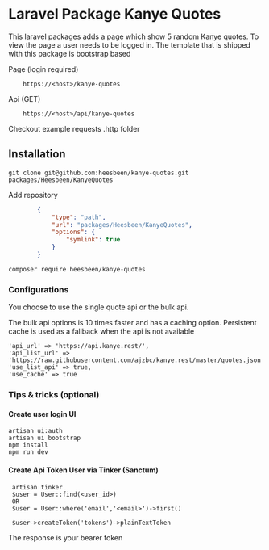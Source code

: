 # Laravel Package Kanye Quotes

This laravel packages adds a page which show 5 random Kanye quotes. 
To view the page a user needs to be logged in. 
The template that is shipped with this package is bootstrap based

Page (login required)
```
    https://<host>/kanye-quotes
```

Api (GET)
```
    https://<host>/api/kanye-quotes
```
Checkout example requests .http folder

## Installation

```
git clone git@github.com:heesbeen/kanye-quotes.git packages/Heesbeen/KanyeQuotes
```

Add repository
```json
        {
            "type": "path",
            "url": "packages/Heesbeen/KanyeQuotes",
            "options": {
                "symlink": true
            }
        }
```

```
composer require heesbeen/kanye-quotes
```

### Configurations

You choose to use the single quote api or the bulk api. 

The bulk api options is 10 times faster and has a caching option.
Persistent cache is used as a fallback when the api is not available

```
'api_url' => 'https://api.kanye.rest/',
'api_list_url' => 'https://raw.githubusercontent.com/ajzbc/kanye.rest/master/quotes.json',
'use_list_api' => true,
'use_cache' => true
```

### Tips & tricks (optional)

#### Create user login UI 

```
artisan ui:auth
artisan ui bootstrap
npm install
npm run dev
```

#### Create Api Token User via Tinker (Sanctum)

```
 artisan tinker
 $user = User::find(<user_id>) 
 OR 
 $user = User::where('email','<email>')->first()
 
 $user->createToken('tokens')->plainTextToken
```

The response is your bearer token

